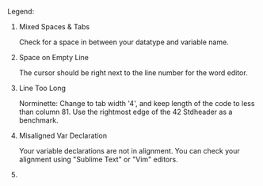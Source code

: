 Legend:
<Error Name>
<Solution>

1) Mixed Spaces & Tabs

   Check for a space in between your datatype and variable name.  
2) Space on Empty Line

   The cursor should be right next to the line number for the word editor.  
3) Line Too Long

   Norminette: Change to tab width '4', and keep length of the code to less than column 81.
   Use the rightmost edge of the 42 Stdheader as a benchmark.
4) Misaligned Var Declaration

   Your variable declarations are not in alignment.
   You can check your alignment using "Sublime Text" or "Vim" editors.
5) 
